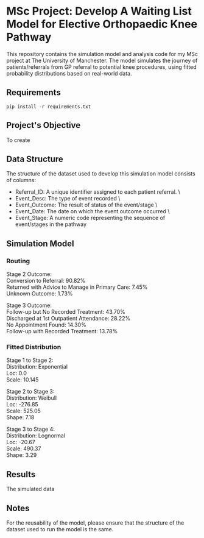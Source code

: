 # MSc Project: Develop A Waiting List Model for Elective Orthopaedic Knee Pathway
This repository contains the simulation model and analysis code for my MSc project at The University of Manchester.
The model simulates the journey of patients/referrals from GP referral to potential knee procedures, using fitted probability distributions based on real-world data.

## Requirements
```pip install -r requirements.txt```

## Project's Objective
To create 

## Data Structure
The structure of the dataset used to develop this simulation model consists of columns:
- Referral_ID: A unique identifier assigned to each patient referral.
\
- Event_Desc: The type of event recorded
\
- Event_Outcome: The result of status of the event/stage
\
- Event_Date: The date on which the event outcome occurred
\
- Event_Stage: A numeric code representing the sequence of event/stages in the pathway

## Simulation Model
### Routing
Stage 2 Outcome:
\
Conversion to Referral: 90.82%
\
Returned with Advice to Manage in Primary Care: 7.45%
\
Unknown Outcome: 1.73%

Stage 3 Outcome:
\
Follow-up but No Recorded Treatment: 43.70%
\
Discharged at 1st Outpatient Attendance: 28.22%
\
No Appointment Found: 14.30%
\
Follow-up with Recorded Treatment: 13.78%

### Fitted Distribution
Stage 1 to Stage 2:
\
Distribution: Exponential
\
Loc: 0.0
\
Scale: 10.145


Stage 2 to Stage 3:
\
Distribution: Weibull
\
Loc: -276.85
\
Scale: 525.05
\
Shape: 7.18

Stage 3 to Stage 4:
\
Distribution: Lognormal
\
Loc: -20.67
\
Scale: 490.37
\
Shape: 3.29

###

## Results
The simulated data

## Notes
For the reusability of the model, please ensure that the structure of the dataset used to run the model is the same.

